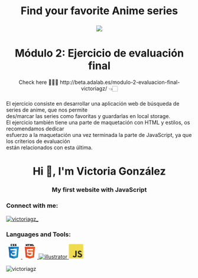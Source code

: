 <h1 align="center">Find your favorite Anime series</h1>

###

<div align="center">
  <img height="200" src="https://www.mundodeportivo.com/alfabeta/hero/2022/01/series-anime-shonen-jump.jpg?width=1200"  />
</div>

###

<h1 align="center">Módulo 2: Ejercicio de evaluación final</h1>
<p align="center"> Check here 👀👉🏻 http://beta.adalab.es/modulo-2-evaluacion-final-victoriagz/ 👈🏻 </p>

###

<p align="left">El ejercicio consiste en desarrollar una aplicación web de búsqueda de series de anime, que nos permite<br>des/marcar las series como favoritas y guardarlas en local storage.<br>El ejercicio también tiene una parte de maquetación con HTML y estilos, os recomendamos dedicar<br>esfuerzo a la maquetación una vez terminada la parte de JavaScript, ya que los criterios de evaluación<br>están relacionados con esta última.</p>

###

<h1 align="center">Hi 👋, I'm Victoria González</h1>
<h3 align="center">My first website with JavaScript</h3>

<h3 align="left">Connect with me:</h3>
<p align="left">
<a href="https://instagram.com/victoriagz_" target="blank"><img align="center" src="https://raw.githubusercontent.com/rahuldkjain/github-profile-readme-generator/master/src/images/icons/Social/instagram.svg" alt="victoriagz_" height="30" width="40" /></a>
</p>

<h3 align="left">Languages and Tools:</h3>
<p align="left"> <a href="https://www.w3schools.com/css/" target="_blank" rel="noreferrer"> <img src="https://raw.githubusercontent.com/devicons/devicon/master/icons/css3/css3-original-wordmark.svg" alt="css3" width="40" height="40"/> </a> <a href="https://www.w3.org/html/" target="_blank" rel="noreferrer"> <img src="https://raw.githubusercontent.com/devicons/devicon/master/icons/html5/html5-original-wordmark.svg" alt="html5" width="40" height="40"/> </a> <a href="https://www.adobe.com/in/products/illustrator.html" target="_blank" rel="noreferrer"> <img src="https://www.vectorlogo.zone/logos/adobe_illustrator/adobe_illustrator-icon.svg" alt="illustrator" width="40" height="40"/> </a> <a href="https://developer.mozilla.org/en-US/docs/Web/JavaScript" target="_blank" rel="noreferrer"> <img src="https://raw.githubusercontent.com/devicons/devicon/master/icons/javascript/javascript-original.svg" alt="javascript" width="40" height="40"/> </a> </p>

<p><img align="center" src="https://github-readme-streak-stats.herokuapp.com/?user=victoriagz&" alt="victoriagz" /></p>
